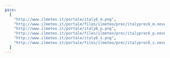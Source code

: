 ```yaml
---
pics:
  [
    "http://www.ilmeteo.it/portale/italy6_m.png",
    "http://www.ilmeteo.it/portale/files/ilmeteo/prec/italyprec6_m.neve.png",
    "http://www.ilmeteo.it/portale/italy6_p.png",
    "http://www.ilmeteo.it/portale/files/ilmeteo/prec/italyprec6_p.neve.png",
    "http://www.ilmeteo.it/portale/italy6_s.png",
    "http://www.ilmeteo.it/portale/files/ilmeteo/prec/italyprec6_s.neve.png",
  ]
---
```

